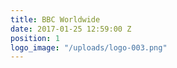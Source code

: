 ```yaml
---
title: BBC Worldwide
date: 2017-01-25 12:59:00 Z
position: 1
logo_image: "/uploads/logo-003.png"
---
```


